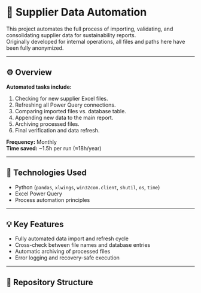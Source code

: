 # 🌱 Supplier Data Automation

This project automates the full process of importing, validating, and consolidating supplier data for sustainability reports.  
Originally developed for internal operations, all files and paths here have been fully anonymized.

---

## ⚙️ Overview

**Automated tasks include:**
1. Checking for new supplier Excel files.
2. Refreshing all Power Query connections.
3. Comparing imported files vs. database table.
4. Appending new data to the main report.
5. Archiving processed files.
6. Final verification and data refresh.

**Frequency:** Monthly  
**Time saved:** ~1.5h per run (≈18h/year)

---

## 🧩 Technologies Used
- Python (`pandas`, `xlwings`, `win32com.client`, `shutil`, `os`, `time`)
- Excel Power Query
- Process automation principles

---

## 💡 Key Features
- Fully automated data import and refresh cycle  
- Cross-check between file names and database entries  
- Automatic archiving of processed files  
- Error logging and recovery-safe execution  

---

## 📂 Repository Structure

